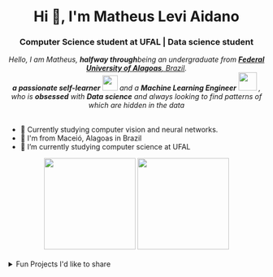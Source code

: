 <h1 align="center">Hi 👋, I'm Matheus Levi Aidano</h1>
<h3 align="center">Computer Science student at UFAL | Data science student</h3>


<p align="center">
  <em>
    Hello, I am Matheus, <b>halfway through</b>being an undergraduate from <a href="https://ufal.br/"> <b>Federal University of Alagoas</b>, Brazil</a>. <br>
    <b>a passionate self-learner</b> <img src="https://github.com/TheDudeThatCode/TheDudeThatCode/blob/master/Assets/Developer.gif" width="30px"> and a <b>Machine Learning Engineer</b>&nbsp;<img src="https://github.com/TheDudeThatCode/TheDudeThatCode/blob/master/Assets/Designer.gif" width="36px">&nbsp,<br>who is <b>obsessed</b>
    with <b>Data science</b> and always looking to find patterns of which are hidden in the data 
  </em> 
  <br>
  <br>
</p>

- 🔭 Currently studying computer vision and neural networks.
- 🏪 I'm from Maceió, Alagoas in Brazil
- 🌱 I’m currently studying computer science at UFAL


<div align="center">
  <img height="180em" src="https://github-readme-stats.vercel.app/api?username=matheuslevi11&theme=synthwave&show_icons=true"/>
  <img height="180em" src="https://github-readme-stats.vercel.app/api/top-langs/?username=matheuslevi11&layout=compact&langs_count=6&theme=synthwave"/>
</div>

<br />
<details>
  <summary>
    Fun Projects I'd like to share
  </summary>

  <br />

  [![ReadMe Card](https://github-readme-stats.vercel.app/api/pin/?username=matheuslevi11&repo=Batalha-Naval-Online&theme=synthwave)](https://github.com/matheuslevi11/Batalha-Naval-Online)
  [![ReadMe Card](https://github-readme-stats.vercel.app/api/pin/?username=matheuslevi11&repo=CityTraffic&theme=synthwave)](https://github.com/matheuslevi11/CityTraffic)
  [![ReadMe Card](https://github-readme-stats.vercel.app/api/pin/?username=matheuslevi11&repo=RSACrypto&theme=synthwave)](https://github.com/matheuslevi11/RSACrypto)
  [![ReadMe Card](https://github-readme-stats.vercel.app/api/pin/?username=GiulianaCDA&repo=Algoritmos-Grafos&theme=synthwave)](https://github.com/GiulianaCDA/Algoritmos-Grafos)
</details>

